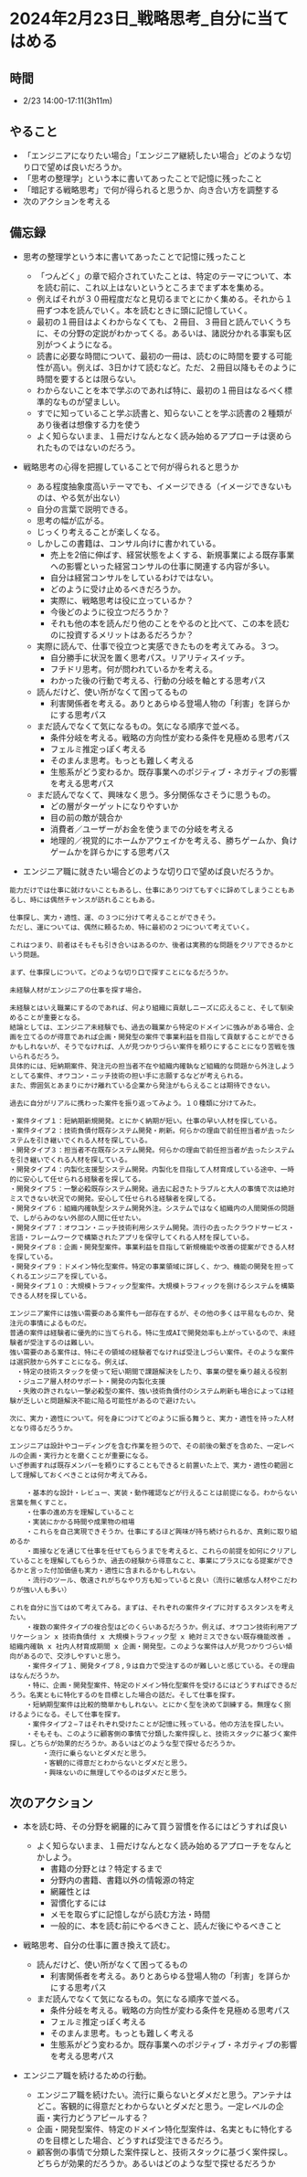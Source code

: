 # 2024年2月23日_戦略思考_自分に当てはめる

## 時間

- 2/23 14:00-17:11(3h11m)

## やること

- 「エンジニアになりたい場合」「エンジニア継続したい場合」どのような切り口で望めば良いだろうか。
- 「思考の整理学」という本に書いてあったことで記憶に残ったこと
- 「暗記する戦略思考」で何が得られると思うか、向き合い方を調整する
- 次のアクションを考える

## 備忘録

- 思考の整理学という本に書いてあったことで記憶に残ったこと
  - 「つんどく」の章で紹介されていたことは、特定のテーマについて、本を読む前に、これ以上はないというところまでまず本を集める。
  - 例えばそれが３０冊程度だなと見切るまでとにかく集める。それから１冊ずつ本を読んでいく。本を読むときに頭に記憶していく。
  - 最初の１冊目はよくわからなくても、２冊目、３冊目と読んでいくうちに、その分野の定説がわかってくる。あるいは、諸説分かれる事案も区別がつくようになる。
  - 読書に必要な時間について、最初の一冊は、読むのに時間を要する可能性が高い。例えば、3日かけて読むなど。ただ、２冊目以降もそのように時間を要するとは限らない。
  - わからないことを本で学ぶのであれば特に、最初の１冊目はなるべく標準的なものが望ましい。
  - すでに知っていること学ぶ読書と、知らないことを学ぶ読書の２種類があり後者は想像する力を使う
  - よく知らないまま、１冊だけなんとなく読み始めるアプローチは褒められたものではないのだろう。


- 戦略思考の心得を把握していることで何が得られると思うか
  - ある程度抽象度高いテーマでも、イメージできる（イメージできないものは、やる気が出ない）
  - 自分の言葉で説明できる。
  - 思考の幅が広がる。
  - じっくり考えることが楽しくなる。
  - しかしこの書籍は、コンサル向けに書かれている。
    - 売上を2倍に伸ばす、経営状態をよくする、新規事業による既存事業への影響といった経営コンサルの仕事に関連する内容が多い。
    - 自分は経営コンサルをしているわけではない。
    - どのように受け止めるべきだろうか。
    - 実際に、戦略思考は役に立っているか？
    - 今後どのように役立つだろうか？
    - それも他の本を読んだり他のことをやるのと比べて、この本を読むのに投資するメリットはあるだろうか？
  - 実際に読んで、仕事で役立つと実感できたものを考えてみる。３つ。
    - 自分勝手に状況を置く思考パス。リアリティスイッチ。
    - フチドリ思考。何が問われているかを考える。
    - わかった後の行動で考える、行動の分岐を軸とする思考パス
  - 読んだけど、使い所がなくて困ってるもの
    - 利害関係者を考える。ありとあらゆる登場人物の「利害」を詳らかにする思考パス
  - まだ読んでなくて気になるもの。気になる順序で並べる。
    - 条件分岐を考える。戦略の方向性が変わる条件を見極める思考パス
    - フェルミ推定っぽく考える
    - そのまんま思考。もっとも難しく考える
    - 生態系がどう変わるか。既存事業へのポジティブ・ネガティブの影響を考える思考パス
  - まだ読んでなくて、興味なく思う。多分関係なさそうに思うもの。
    - どの層がターゲットになりやすいか
    - 目の前の敵が競合か
    - 消費者／ユーザーがお金を使うまでの分岐を考える
    - 地理的／視覚的にホームかアウェイかを考える、勝ちゲームか、負けゲームかを詳らかにする思考パス

- エンジニア職に就きたい場合どのような切り口で望めば良いだろうか。

```
能力だけでは仕事に就けないこともあるし、仕事にありつけてもすぐに辞めてしまうこともあるし、時には偶然チャンスが訪れることもある。

仕事探し、実力・適性、運、の３つに分けて考えることができそう。
ただし、運については、偶然に頼るため、特に最初の２つについて考えていく。

これはつまり、前者はそもそも引き合いはあるのか、後者は実務的な問題をクリアできるかという問題。

まず、仕事探しについて。どのような切り口で探すことになるだろうか。

未経験人材がエンジニアの仕事を探す場合。

未経験とはいえ職業にするのであれば、何より組織に貢献しニーズに応えること、そして馴染めることが重要となる。
結論としては、エンジニア未経験でも、過去の職業から特定のドメインに強みがある場合、企画を立てるのが得意であれば企画・開発型の案件で事業利益を目指して貢献することができるかもしれないが、そうでなければ、人が見つかりづらい案件を頼りにすることになり苦戦を強いられるだろう。
具体的には、短納期案件、発注元の担当者不在や組織内確執など組織的な問題から外注しようとしてる案件、オワコン・ニッチ技術の担い手に志願するなどが考えられる。
また、雰囲気とあまりにかけ離れている企業から発注がもらえることは期待できない。

過去に自分がリアルに携わった案件を振り返ってみよう。１０種類に分けてみた。

・案件タイプ１：短納期新規開発。とにかく納期が短い。仕事の早い人材を探している。
・案件タイプ２：技術負債付既存システム開発・刷新。何らかの理由で前任担当者が去ったシステムを引き継いでくれる人材を探している。
・開発タイプ３：担当者不在既存システム開発。何らかの理由で前任担当者が去ったシステムを引き継いでくれる人材を探している。
・開発タイプ４：内製化支援型システム開発。内製化を目指して人材育成している途中、一時的に安心して任せられる経験者を探してる。
・開発タイプ５：一撃必殺既存システム開発。過去に起きたトラブルと大人の事情で次は絶対ミスできない状況での開発。安心して任せられる経験者を探してる。
・開発タイプ６：組織内確執型システム開発外注。システムではなく組織内の人間関係の問題で、しがらみのない外部の人間に任せたい。
・開発タイプ７：オワコン・ニッチ技術利用システム開発。流行の去ったクラウドサービス・言語・フレームワークで構築されたアプリを保守してくれる人材を探している。
・開発タイプ８：企画・開発型案件。事業利益を目指して新規機能や改善の提案ができる人材を探している。
・開発タイプ９：ドメイン特化型案件。特定の事業領域に詳しく、かつ、機能の開発を担ってくれるエンジニアを探している。
・開発タイプ１０：大規模トラフィック型案件。大規模トラフィックを捌けるシステムを構築できる人材を探している。

エンジニア案件には強い需要のある案件も一部存在するが、その他の多くは平易なものか、発注元の事情によるものだ。
普通の案件は経験者に優先的に当てられる。特に生成AIで開発効率も上がっているので、未経験者が受注するのは難しい。
強い需要のある案件は、特にその領域の経験者でなければ受注しづらい案件。そのような案件は選択肢から外すことになる。例えば、
　・特定の技術スタックを使って短い期間で課題解決をしたり、事業の壁を乗り越える役割
　・ジュニア層人材のサポート・開発の内製化支援
　・失敗の許されない一撃必殺型の案件、強い技術負債付のシステム刷新も場合によっては経験が乏しいと問題解決不能に陥る可能性があるので避けたい。

次に、実力・適性について。何を身につけてどのように振る舞うと、実力・適性を持った人材となり得るだろうか。

エンジニアは設計やコーディングを含む作業を担うので、その前後の繋ぎを含めた、一定レベルの企画・実行力とを磨くことが重要になる。
いざ参画すれば既存メンバーを頼りにすることもできると前置いた上で、実力・適性の範囲として理解しておくべきことは何か考えてみる。

    ・基本的な設計・レビュー、実装・動作確認などが行えることは前提になる。わからない言葉を無くすこと。
    ・仕事の進め方を理解していること
    ・実装にかかる時間や成果物の相場
    ・これらを自己実現できそうか。仕事にするほど興味が持ち続けられるか、真剣に取り組めるか
    ・面接などを通じて仕事を任せてもらうまでを考えると、これらの前提を如何にクリアしていることを理解してもらうか、過去の経験から得意なこと、事業にプラスになる提案ができるかと言った付加価値も実力・適性に含まれるかもしれない。
    ・流行のツール、敬遠されがちなやり方も知っていると良い（流行に敏感な人材やこだわりが強い人も多い）

これを自分に当てはめて考えてみる。まずは、それぞれの案件タイプに対するスタンスを考えたい。
    ・複数の案件タイプの複合型はどのくらいあるだろうか。例えば、オワコン技術利用アプリケーション x 技術負債付 x 大規模トラフィック型 x 絶対ミスできない既存機能改善 。組織内確執 x 社内人材育成期間 x 企画・開発型。このような案件は人が見つかりづらい傾向があるので、交渉しやすいと思う。
    ・案件タイプ１、開発タイプ８,９は自力で受注するのが難しいと感じている。その理由はなんだろうか。
    ・特に、企画・開発型案件、特定のドメイン特化型案件を受けるにはどうすればできるだろう。名実ともに特化するのを目標とした場合の話だ。そして仕事を探す。
    ・短納期型案件は比較的簡単かもしれない。とにかく型を決めて訓練する。無理なく捌けるようになる。そして仕事を探す。
    ・案件タイプ２−７はそれぞれ受けたことが記憶に残っている。他の方法を探したい。
    ・そもそも、このように顧客側の事情で分類した案件探しと、技術スタックに基づく案件探し。どちらが効果的だろうか。あるいはどのような型で探せるだろうか。
        ・流行に乗らないとダメだと思う。
        ・客観的に得意だとわからないとダメだと思う。
        ・興味ないのに無理してやるのはダメだと思う。
```


## 次のアクション

- 本を読む時、その分野を網羅的にみて買う習慣を作るにはどうすれば良い
  - よく知らないまま、１冊だけなんとなく読み始めるアプローチをなんとかしよう。
    - 書籍の分野とは？特定するまで
    - 分野内の書籍、書籍以外の情報源の特定
    - 網羅性とは
    - 習慣化するには
    - メモを取らずに記憶しながら読む方法・時間
    - 一般的に、本を読む前にやるべきこと、読んだ後にやるべきこと

- 戦略思考、自分の仕事に置き換えて読む。
  - 読んだけど、使い所がなくて困ってるもの
    - 利害関係者を考える。ありとあらゆる登場人物の「利害」を詳らかにする思考パス
  - まだ読んでなくて気になるもの。気になる順序で並べる。
    - 条件分岐を考える。戦略の方向性が変わる条件を見極める思考パス
    - フェルミ推定っぽく考える
    - そのまんま思考。もっとも難しく考える
    - 生態系がどう変わるか。既存事業へのポジティブ・ネガティブの影響を考える思考パス

- エンジニア職を続けるための行動。
  - エンジニア職を続けたい。流行に乗らないとダメだと思う。アンテナはどこ。客観的に得意だとわからないとダメだと思う。一定レベルの企画・実行力どうアピールする？
  - 企画・開発型案件、特定のドメイン特化型案件は、名実ともに特化するのを目標とした場合、どうすれば受注できるだろう。
  - 顧客側の事情で分類した案件探しと、技術スタックに基づく案件探し。どちらが効果的だろうか。あるいはどのような型で探せるだろうか
